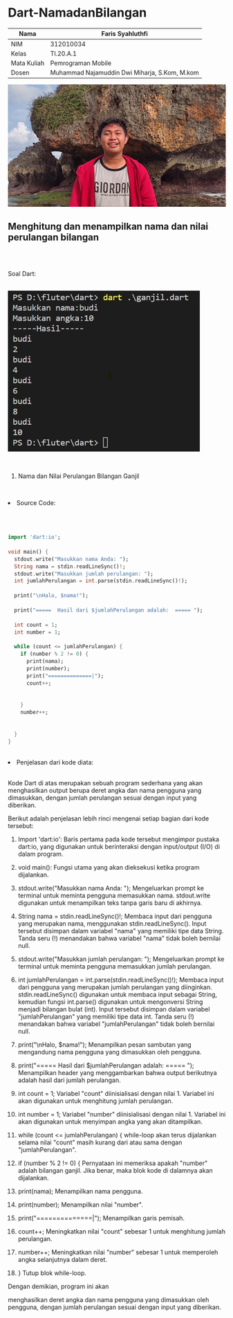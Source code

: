 # Dart-NamadanBilangan

| Nama    | Faris Syahluthfi |
| ------- | ----------- |
| NIM     | 312010034       |
| Kelas   | TI.20.A.1        |
| Mata Kuliah   | Pemrograman Mobile  |
| Dosen  | Muhammad Najamuddin Dwi Miharja, S.Kom, M.kom  |

![output](screenshot/faris.jpg)</p>

## Menghitung dan menampilkan nama dan nilai perulangan bilangan </p> </br>

Soal Dart: </p></br>
![output](screenshot/soal.jpg)</p> </br>

1.  Nama dan Nilai Perulangan Bilangan Ganjil </p></br>

<li> Source Code: </p></br> </li>

``` dart

import 'dart:io';

void main() {
  stdout.write("Masukkan nama Anda: ");
  String nama = stdin.readLineSync()!;
  stdout.write("Masukkan jumlah perulangan: ");
  int jumlahPerulangan = int.parse(stdin.readLineSync()!);

  print("\nHalo, $nama!");

  print("=====  Hasil dari $jumlahPerulangan adalah:  ===== ");

  int count = 1;
  int number = 1;

  while (count <= jumlahPerulangan) {
    if (number % 2 != 0) {
      print(nama);
      print(number);
      print("==============|");
      count++;

      
    }
    number++;

    
  }
}

```

</p></br>

<li> Penjelasan dari kode diata: </li></p><br>
Kode Dart di atas merupakan sebuah program sederhana yang akan menghasilkan output berupa deret angka dan nama pengguna yang dimasukkan, dengan jumlah perulangan sesuai dengan input yang diberikan.

Berikut adalah penjelasan lebih rinci mengenai setiap bagian dari kode tersebut:

1. Import 'dart:io':
   Baris pertama pada kode tersebut mengimpor pustaka dart:io, yang digunakan untuk berinteraksi dengan input/output (I/O) di dalam program.

2. void main():
   Fungsi utama yang akan dieksekusi ketika program dijalankan.

3. stdout.write("Masukkan nama Anda: ");
   Mengeluarkan prompt ke terminal untuk meminta pengguna memasukkan nama. stdout.write digunakan untuk menampilkan teks tanpa garis baru di akhirnya.

4. String nama = stdin.readLineSync()!;
   Membaca input dari pengguna yang merupakan nama, menggunakan stdin.readLineSync(). Input tersebut disimpan dalam variabel "nama" yang memiliki tipe data String. Tanda seru (!) menandakan bahwa variabel "nama" tidak boleh bernilai null.

5. stdout.write("Masukkan jumlah perulangan: ");
   Mengeluarkan prompt ke terminal untuk meminta pengguna memasukkan jumlah perulangan.

6. int jumlahPerulangan = int.parse(stdin.readLineSync()!);
   Membaca input dari pengguna yang merupakan jumlah perulangan yang diinginkan. stdin.readLineSync() digunakan untuk membaca input sebagai String, kemudian fungsi int.parse() digunakan untuk mengonversi String menjadi bilangan bulat (int). Input tersebut disimpan dalam variabel "jumlahPerulangan" yang memiliki tipe data int. Tanda seru (!) menandakan bahwa variabel "jumlahPerulangan" tidak boleh bernilai null.

7. print("\nHalo, $nama!");
   Menampilkan pesan sambutan yang mengandung nama pengguna yang dimasukkan oleh pengguna.

8. print("=====  Hasil dari $jumlahPerulangan adalah:  ===== ");
   Menampilkan header yang menggambarkan bahwa output berikutnya adalah hasil dari jumlah perulangan.

9. int count = 1;
   Variabel "count" diinisialisasi dengan nilai 1. Variabel ini akan digunakan untuk menghitung jumlah perulangan.

10. int number = 1;
    Variabel "number" diinisialisasi dengan nilai 1. Variabel ini akan digunakan untuk menyimpan angka yang akan ditampilkan.

11. while (count <= jumlahPerulangan) {
       while-loop akan terus dijalankan selama nilai "count" masih kurang dari atau sama dengan "jumlahPerulangan".

12. if (number % 2 != 0) {
       Pernyataan ini memeriksa apakah "number" adalah bilangan ganjil. Jika benar, maka blok kode di dalamnya akan dijalankan.

13. print(nama);
      Menampilkan nama pengguna.

14. print(number);
      Menampilkan nilai "number".

15. print("==============|");
      Menampilkan garis pemisah.

16. count++;
      Meningkatkan nilai "count" sebesar 1 untuk menghitung jumlah perulangan.

17. number++;
      Meningkatkan nilai "number" sebesar 1 untuk memperoleh angka selanjutnya dalam deret.

18. }
    Tutup blok while-loop.

Dengan demikian, program ini akan

 menghasilkan deret angka dan nama pengguna yang dimasukkan oleh pengguna, dengan jumlah perulangan sesuai dengan input yang diberikan.



